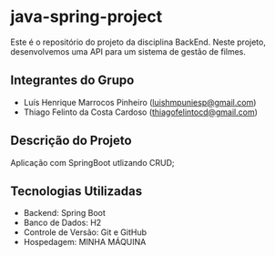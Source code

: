 # java-spring-project
Este é o repositório do projeto da disciplina BackEnd. Neste projeto, desenvolvemos uma API para um sistema de gestão de filmes.
## Integrantes do Grupo

- Luís Henrique Marrocos Pinheiro (luishmpuniesp@gmail.com)
- Thiago Felinto da Costa Cardoso (thiagofelintocd@gmail.com)

## Descrição do Projeto

Aplicação com SpringBoot utlizando CRUD;

## Tecnologias Utilizadas

- Backend: Spring Boot
- Banco de Dados: H2
- Controle de Versão: Git e GitHub
- Hospedagem: MINHA MÁQUINA
